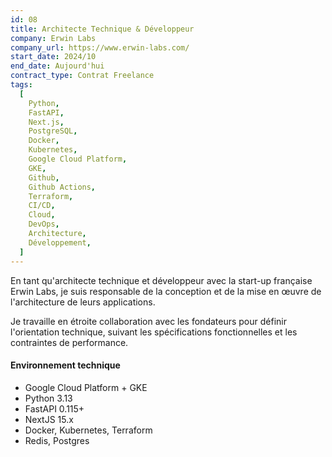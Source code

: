```yaml
---
id: 08
title: Architecte Technique & Développeur
company: Erwin Labs
company_url: https://www.erwin-labs.com/
start_date: 2024/10
end_date: Aujourd'hui
contract_type: Contrat Freelance
tags:
  [
    Python,
    FastAPI,
    Next.js,
    PostgreSQL,
    Docker,
    Kubernetes,
    Google Cloud Platform,
    GKE,
    Github,
    Github Actions,
    Terraform,
    CI/CD,
    Cloud,
    DevOps,
    Architecture,
    Développement,
  ]
---
```


En tant qu'architecte technique et développeur avec la start-up française Erwin Labs, je suis responsable de la conception et de la mise en œuvre de l'architecture de leurs applications.

Je travaille en étroite collaboration avec les fondateurs pour définir l'orientation technique, suivant les spécifications fonctionnelles et les contraintes de performance.

#### Environnement technique

- Google Cloud Platform + GKE
- Python 3.13
- FastAPI 0.115+
- NextJS 15.x
- Docker, Kubernetes, Terraform
- Redis, Postgres
